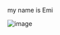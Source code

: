   my name is Emi
  
  ![image](https://github.com/emidamiani/emidamiani/assets/160952497/9c51ccab-95ae-42f1-bdc1-f708231e998a)
